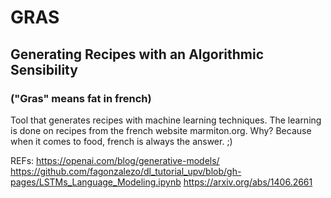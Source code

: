 # GRAS
## Generating Recipes with an Algorithmic Sensibility
### ("Gras" means fat in french)

Tool that generates recipes with machine learning techniques. The learning is done on recipes from the french website
marmiton.org. Why? Because when it comes to food, french is always the answer. ;)



REFs:
https://openai.com/blog/generative-models/
https://github.com/fagonzalezo/dl_tutorial_upv/blob/gh-pages/LSTMs_Language_Modeling.ipynb
https://arxiv.org/abs/1406.2661

